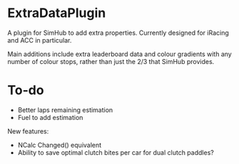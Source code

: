 # ExtraDataPlugin
A plugin for SimHub to add extra properties. Currently designed for iRacing and ACC in particular.

Main additions include extra leaderboard data and colour gradients with any number of colour stops, rather than just the 2/3 that SimHub provides. 

# To-do
- Better laps remaining estimation
- Fuel to add estimation

New features:
- NCalc Changed() equivalent
- Ability to save optimal clutch bites per car for dual clutch paddles?
